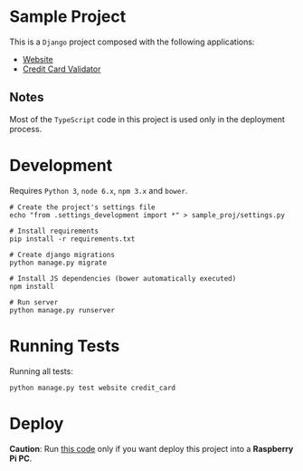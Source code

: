 # Sample Project

This is a `Django` project composed with the following applications:

* [Website](app/website/readme.md)
* [Credit Card Validator](app/credit_card/readme.md)

## Notes

Most of the `TypeScript` code in this project is used only in the deployment process.

# Development

Requires `Python 3`, `node 6.x`, `npm 3.x` and `bower`.

```
# Create the project's settings file
echo "from .settings_development import *" > sample_proj/settings.py

# Install requirements
pip install -r requirements.txt

# Create django migrations
python manage.py migrate

# Install JS dependencies (bower automatically executed)
npm install

# Run server
python manage.py runserver
```

# Running Tests

Running all tests: 

```python manage.py test website credit_card```

# Deploy

**Caution**: Run [this code](dev/readme.md) only if you want deploy this project into a **Raspberry Pi PC**.
